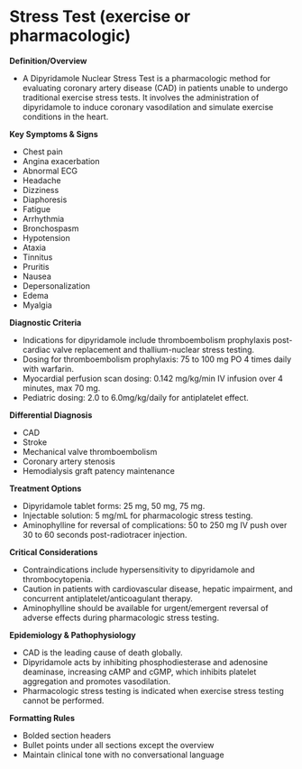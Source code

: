 # Stress Test (exercise or pharmacologic)

**Definition/Overview**
- A Dipyridamole Nuclear Stress Test is a pharmacologic method for evaluating coronary artery disease (CAD) in patients unable to undergo traditional exercise stress tests. It involves the administration of dipyridamole to induce coronary vasodilation and simulate exercise conditions in the heart.

**Key Symptoms & Signs**
- Chest pain
- Angina exacerbation
- Abnormal ECG
- Headache
- Dizziness
- Diaphoresis
- Fatigue
- Arrhythmia
- Bronchospasm
- Hypotension
- Ataxia
- Tinnitus
- Pruritis
- Nausea
- Depersonalization
- Edema
- Myalgia

**Diagnostic Criteria**
- Indications for dipyridamole include thromboembolism prophylaxis post-cardiac valve replacement and thallium-nuclear stress testing.
- Dosing for thromboembolism prophylaxis: 75 to 100 mg PO 4 times daily with warfarin.
- Myocardial perfusion scan dosing: 0.142 mg/kg/min IV infusion over 4 minutes, max 70 mg.
- Pediatric dosing: 2.0 to 6.0mg/kg/daily for antiplatelet effect.

**Differential Diagnosis**
- CAD
- Stroke
- Mechanical valve thromboembolism
- Coronary artery stenosis
- Hemodialysis graft patency maintenance

**Treatment Options**
- Dipyridamole tablet forms: 25 mg, 50 mg, 75 mg.
- Injectable solution: 5 mg/mL for pharmacologic stress testing.
- Aminophylline for reversal of complications: 50 to 250 mg IV push over 30 to 60 seconds post-radiotracer injection.

**Critical Considerations**
- Contraindications include hypersensitivity to dipyridamole and thrombocytopenia.
- Caution in patients with cardiovascular disease, hepatic impairment, and concurrent antiplatelet/anticoagulant therapy.
- Aminophylline should be available for urgent/emergent reversal of adverse effects during pharmacologic stress testing.

**Epidemiology & Pathophysiology**
- CAD is the leading cause of death globally.
- Dipyridamole acts by inhibiting phosphodiesterase and adenosine deaminase, increasing cAMP and cGMP, which inhibits platelet aggregation and promotes vasodilation.
- Pharmacologic stress testing is indicated when exercise stress testing cannot be performed.

**Formatting Rules**
- Bolded section headers
- Bullet points under all sections except the overview
- Maintain clinical tone with no conversational language